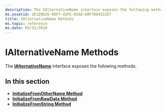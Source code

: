 ```yaml
---
description: The IAlternativeName interface exposes the following methods.
ms.assetid: 2E1D9D26-9DF7-42FE-A5AD-D8F7084322D7
title: IAlternativeName Methods
ms.topic: reference
ms.date: 05/31/2018
---
```


# IAlternativeName Methods

The [**IAlternativeName**](/windows/desktop/api/CertEnroll/nn-certenroll-ialternativename) interface exposes the following methods.

## In this section

-   [**InitializeFromOtherName Method**](/windows/desktop/api/CertEnroll/nf-certenroll-ialternativename-initializefromothername)
-   [**InitializeFromRawData Method**](/windows/desktop/api/CertEnroll/nf-certenroll-ialternativename-initializefromrawdata)
-   [**InitializeFromString Method**](/windows/desktop/api/CertEnroll/nf-certenroll-ialternativename-initializefromstring)

 

 



